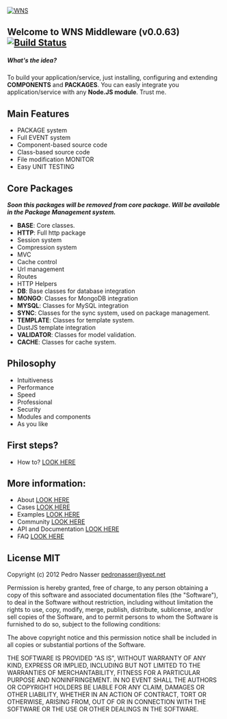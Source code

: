 [![WNS](http://dl.dropbox.com/u/21773527/WNS-Logo.png)](http://wns.yept.net)

## Welcome to WNS Middleware (v0.0.63) [![Build Status](https://travis-ci.org/yeptlabs/wns.png?branch=master)](https://travis-ci.org/yeptlabs/wns)

##### What's the idea?
To build your application/service, just installing, configuring and extending **COMPONENTS** and **PACKAGES**.
You can easly integrate you application/service with any **Node.JS module**. Trust me.

## Main Features

 - PACKAGE system
 - Full EVENT system
 - Component-based source code
 - Class-based source code
 - File modification MONITOR
 - Easy UNIT TESTING

## Core Packages

***Soon this packages will be removed from core package.
Will be available in the Package Management system.***

- **BASE**: Core classes.
- **HTTP**: Full http package
 - Session system
 - Compression system
 - MVC
 - Cache control
 - Url management
 - Routes
 - HTTP Helpers
- **DB**: Base classes for database integration
- **MONGO**: Classes for MongoDB integration
- **MYSQL**: Classes for MySQL integration
- **SYNC**: Classes for the sync system, used on package management.
- **TEMPLATE**: Classes for template system.
 - DustJS template integration
- **VALIDATOR**: Classes for model validation.
- **CACHE**: Classes for cache system.

## Philosophy

- Intuitiveness
- Performance
- Speed
- Professional
- Security
- Modules and components
- As you like

## First steps?

- How to? [LOOK HERE](http://wns.yept.net/site/guide)

## More information:

- About [LOOK HERE](http://wns.yept.net/)
- Cases [LOOK HERE](http://wns.yept.net/site/cases)
- Examples [LOOK HERE](http://wns.yept.net/site/examples)
- Community [LOOK HERE](http://wns.yept.net/site/community)
- API and Documentation [LOOK HERE](http://wns.yept.net/api/)
- FAQ [LOOK HERE](http://wns.yept.net/site/faq/)

## License MIT

Copyright (c) 2012 Pedro Nasser <pedronasser@yept.net>

Permission is hereby granted, free of charge, to any person obtaining a
copy of this software and associated documentation files (the "Software"),
to deal in the Software without restriction, including without limitation
the rights to use, copy, modify, merge, publish, distribute, sublicense,
and/or sell copies of the Software, and to permit persons to whom
the Software is furnished to do so, subject to the following conditions:

The above copyright notice and this permission notice shall be included
in all copies or substantial portions of the Software.

THE SOFTWARE IS PROVIDED "AS IS", WITHOUT WARRANTY OF ANY KIND,
EXPRESS OR IMPLIED, INCLUDING BUT NOT LIMITED TO THE WARRANTIES
OF MERCHANTABILITY, FITNESS FOR A PARTICULAR PURPOSE AND NONINFRINGEMENT.
IN NO EVENT SHALL THE AUTHORS OR COPYRIGHT HOLDERS BE LIABLE FOR
ANY CLAIM, DAMAGES OR OTHER LIABILITY, WHETHER IN AN ACTION OF CONTRACT,
TORT OR OTHERWISE, ARISING FROM, OUT OF OR IN CONNECTION WITH THE
SOFTWARE OR THE USE OR OTHER DEALINGS IN THE SOFTWARE.
